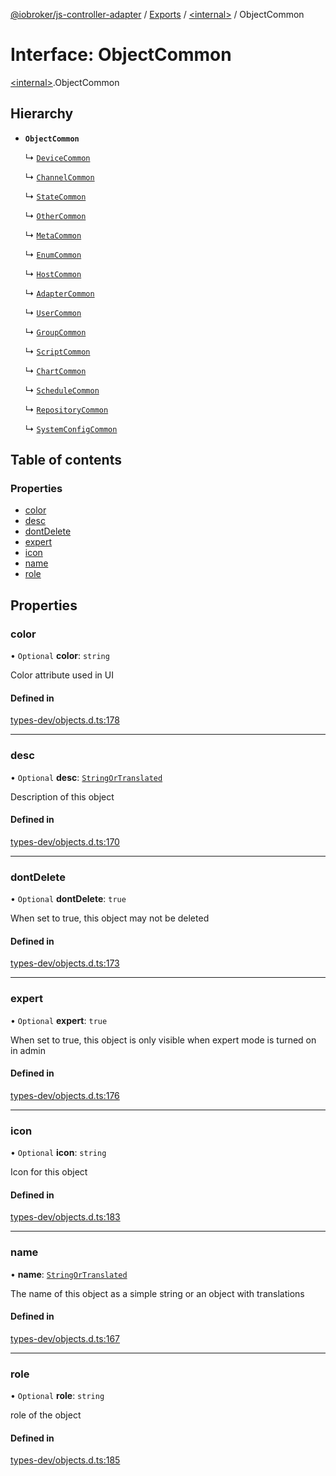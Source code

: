 [@iobroker/js-controller-adapter](../README.md) / [Exports](../modules.md) / [\<internal\>](../modules/internal_.md) / ObjectCommon

# Interface: ObjectCommon

[\<internal\>](../modules/internal_.md).ObjectCommon

## Hierarchy

- **`ObjectCommon`**

  ↳ [`DeviceCommon`](internal_.DeviceCommon.md)

  ↳ [`ChannelCommon`](internal_.ChannelCommon.md)

  ↳ [`StateCommon`](internal_.StateCommon.md)

  ↳ [`OtherCommon`](internal_.OtherCommon.md)

  ↳ [`MetaCommon`](internal_.MetaCommon.md)

  ↳ [`EnumCommon`](internal_.EnumCommon.md)

  ↳ [`HostCommon`](internal_.HostCommon.md)

  ↳ [`AdapterCommon`](internal_.AdapterCommon.md)

  ↳ [`UserCommon`](internal_.UserCommon.md)

  ↳ [`GroupCommon`](internal_.GroupCommon.md)

  ↳ [`ScriptCommon`](internal_.ScriptCommon.md)

  ↳ [`ChartCommon`](internal_.ChartCommon.md)

  ↳ [`ScheduleCommon`](internal_.ScheduleCommon.md)

  ↳ [`RepositoryCommon`](internal_.RepositoryCommon.md)

  ↳ [`SystemConfigCommon`](internal_.SystemConfigCommon.md)

## Table of contents

### Properties

- [color](internal_.ObjectCommon.md#color)
- [desc](internal_.ObjectCommon.md#desc)
- [dontDelete](internal_.ObjectCommon.md#dontdelete)
- [expert](internal_.ObjectCommon.md#expert)
- [icon](internal_.ObjectCommon.md#icon)
- [name](internal_.ObjectCommon.md#name)
- [role](internal_.ObjectCommon.md#role)

## Properties

### color

• `Optional` **color**: `string`

Color attribute used in UI

#### Defined in

[types-dev/objects.d.ts:178](https://github.com/ioBroker/ioBroker.js-controller/blob/1f96ea5e/packages/types-dev/objects.d.ts#L178)

___

### desc

• `Optional` **desc**: [`StringOrTranslated`](../modules/internal_.md#stringortranslated)

Description of this object

#### Defined in

[types-dev/objects.d.ts:170](https://github.com/ioBroker/ioBroker.js-controller/blob/1f96ea5e/packages/types-dev/objects.d.ts#L170)

___

### dontDelete

• `Optional` **dontDelete**: ``true``

When set to true, this object may not be deleted

#### Defined in

[types-dev/objects.d.ts:173](https://github.com/ioBroker/ioBroker.js-controller/blob/1f96ea5e/packages/types-dev/objects.d.ts#L173)

___

### expert

• `Optional` **expert**: ``true``

When set to true, this object is only visible when expert mode is turned on in admin

#### Defined in

[types-dev/objects.d.ts:176](https://github.com/ioBroker/ioBroker.js-controller/blob/1f96ea5e/packages/types-dev/objects.d.ts#L176)

___

### icon

• `Optional` **icon**: `string`

Icon for this object

#### Defined in

[types-dev/objects.d.ts:183](https://github.com/ioBroker/ioBroker.js-controller/blob/1f96ea5e/packages/types-dev/objects.d.ts#L183)

___

### name

• **name**: [`StringOrTranslated`](../modules/internal_.md#stringortranslated)

The name of this object as a simple string or an object with translations

#### Defined in

[types-dev/objects.d.ts:167](https://github.com/ioBroker/ioBroker.js-controller/blob/1f96ea5e/packages/types-dev/objects.d.ts#L167)

___

### role

• `Optional` **role**: `string`

role of the object

#### Defined in

[types-dev/objects.d.ts:185](https://github.com/ioBroker/ioBroker.js-controller/blob/1f96ea5e/packages/types-dev/objects.d.ts#L185)
